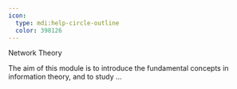 ```yaml
---
icon:
  type: mdi:help-circle-outline
  color: 398126
---
```


Network Theory

The aim of this module is to introduce the fundamental concepts in information theory, and to study  ... 
